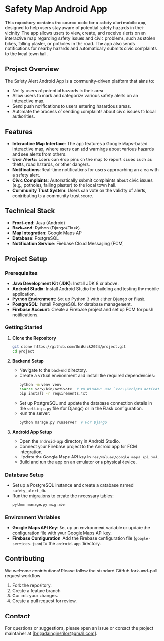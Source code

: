 
# Safety Map Android App

This repository contains the source code for a safety alert mobile app, designed to help users stay aware of potential safety hazards in their vicinity. The app allows users to view, create, and receive alerts on an interactive map regarding safety issues and civic problems, such as stolen bikes, falling plaster, or potholes in the road. The app also sends notifications for nearby hazards and automatically submits civic complaints to the local town hall.

## Project Overview

The Safety Alert Android App is a community-driven platform that aims to:

- Notify users of potential hazards in their area.
- Allow users to mark and categorize various safety alerts on an interactive map.
- Send push notifications to users entering hazardous areas.
- Automate the process of sending complaints about civic issues to local authorities.

## Features

- **Interactive Map Interface**: The app features a Google Maps-based interactive map, where users can add warnings about various hazards and see alerts from others.
- **User Alerts**: Users can drop pins on the map to report issues such as thefts, road hazards, or other dangers.
- **Notifications**: Real-time notifications for users approaching an area with a safety alert.
- **Civic Complaints**: Automatically submit complaints about civic issues (e.g., potholes, falling plaster) to the local town hall.
- **Community Trust System**: Users can vote on the validity of alerts, contributing to a community trust score.

## Technical Stack

- **Front-end**: Java (Android)
- **Back-end**: Python (Django/Flask)
- **Map Integration**: Google Maps API
- **Database**: PostgreSQL
- **Notification Service**: Firebase Cloud Messaging (FCM)

## Project Setup

### Prerequisites

- **Java Development Kit (JDK)**: Install JDK 8 or above.
- **Android Studio**: Install Android Studio for building and testing the mobile application.
- **Python Environment**: Set up Python 3 with either Django or Flask.
- **PostgreSQL**: Install PostgreSQL for database management.
- **Firebase Account**: Create a Firebase project and set up FCM for push notifications.

### Getting Started

1. **Clone the Repository**
   ```sh
   git clone https://github.com/UniHack2024/project.git
   cd project
   ```

2. **Backend Setup**
   - Navigate to the `backend` directory.
   - Create a virtual environment and install the required dependencies:
     ```sh
     python -m venv venv
     source venv/bin/activate  # On Windows use `venv\Scripts\activate`
     pip install -r requirements.txt
     ```
   - Set up PostgreSQL and update the database connection details in the `settings.py` file (for Django) or in the Flask configuration.
   - Run the server:
     ```sh
     python manage.py runserver  # For Django
     ```

3. **Android App Setup**
   - Open the `android-app` directory in Android Studio.
   - Connect your Firebase project to the Android app for FCM integration.
   - Update the Google Maps API key in `res/values/google_maps_api.xml`.
   - Build and run the app on an emulator or a physical device.

### Database Setup

- Set up a PostgreSQL instance and create a database named `safety_alert_db`.
- Run the migrations to create the necessary tables:
  ```sh
  python manage.py migrate
  ```

### Environment Variables

- **Google Maps API Key**: Set up an environment variable or update the configuration file with your Google Maps API key.
- **Firebase Configuration**: Add the Firebase configuration file (`google-services.json`) to the `android-app` directory.

## Contributing

We welcome contributions! Please follow the standard GitHub fork-and-pull request workflow:

1. Fork the repository.
2. Create a feature branch.
3. Commit your changes.
4. Create a pull request for review.

## Contact

For questions or suggestions, please open an issue or contact the project maintainer at [brigadainginerilor@gmail.com].
